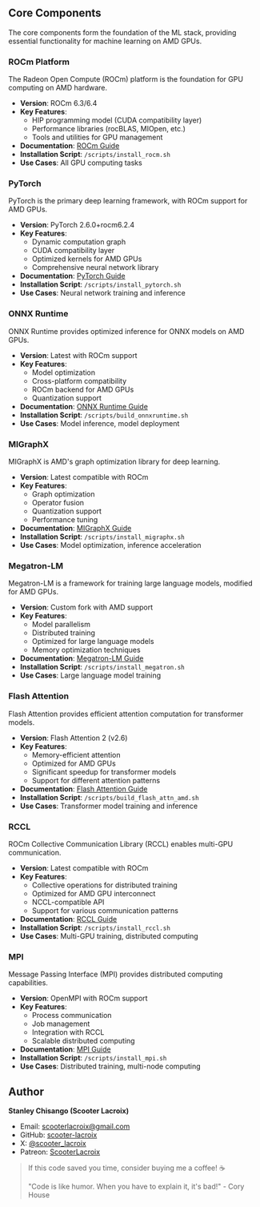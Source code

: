 ## Core Components

The core components form the foundation of the ML stack, providing essential functionality for machine learning on AMD GPUs.

### ROCm Platform

The Radeon Open Compute (ROCm) platform is the foundation for GPU computing on AMD hardware.

- **Version**: ROCm 6.3/6.4
- **Key Features**: 
  - HIP programming model (CUDA compatibility layer)
  - Performance libraries (rocBLAS, MIOpen, etc.)
  - Tools and utilities for GPU management
- **Documentation**: [ROCm Guide](/docs/core/rocm_installation_guide.md)
- **Installation Script**: `/scripts/install_rocm.sh`
- **Use Cases**: All GPU computing tasks

### PyTorch

PyTorch is the primary deep learning framework, with ROCm support for AMD GPUs.

- **Version**: PyTorch 2.6.0+rocm6.2.4
- **Key Features**: 
  - Dynamic computation graph
  - CUDA compatibility layer
  - Optimized kernels for AMD GPUs
  - Comprehensive neural network library
- **Documentation**: [PyTorch Guide](/docs/core/pytorch_rocm_guide.md)
- **Installation Script**: `/scripts/install_pytorch.sh`
- **Use Cases**: Neural network training and inference

### ONNX Runtime

ONNX Runtime provides optimized inference for ONNX models on AMD GPUs.

- **Version**: Latest with ROCm support
- **Key Features**: 
  - Model optimization
  - Cross-platform compatibility
  - ROCm backend for AMD GPUs
  - Quantization support
- **Documentation**: [ONNX Runtime Guide](/docs/core/onnxruntime_build_guide.md)
- **Installation Script**: `/scripts/build_onnxruntime.sh`
- **Use Cases**: Model inference, model deployment

### MIGraphX

MIGraphX is AMD's graph optimization library for deep learning.

- **Version**: Latest compatible with ROCm
- **Key Features**: 
  - Graph optimization
  - Operator fusion
  - Quantization support
  - Performance tuning
- **Documentation**: [MIGraphX Guide](/docs/core/migraphx_build_guide.md)
- **Installation Script**: `/scripts/install_migraphx.sh`
- **Use Cases**: Model optimization, inference acceleration

### Megatron-LM

Megatron-LM is a framework for training large language models, modified for AMD GPUs.

- **Version**: Custom fork with AMD support
- **Key Features**: 
  - Model parallelism
  - Distributed training
  - Optimized for large language models
  - Memory optimization techniques
- **Documentation**: [Megatron-LM Guide](/docs/core/megatron_adaptation_guide.md)
- **Installation Script**: `/scripts/install_megatron.sh`
- **Use Cases**: Large language model training

### Flash Attention

Flash Attention provides efficient attention computation for transformer models.

- **Version**: Flash Attention 2 (v2.6)
- **Key Features**: 
  - Memory-efficient attention
  - Optimized for AMD GPUs
  - Significant speedup for transformer models
  - Support for different attention patterns
- **Documentation**: [Flash Attention Guide](/docs/core/flash_attention_build_guide.md)
- **Installation Script**: `/scripts/build_flash_attn_amd.sh`
- **Use Cases**: Transformer model training and inference

### RCCL

ROCm Collective Communication Library (RCCL) enables multi-GPU communication.

- **Version**: Latest compatible with ROCm
- **Key Features**: 
  - Collective operations for distributed training
  - Optimized for AMD GPU interconnect
  - NCCL-compatible API
  - Support for various communication patterns
- **Documentation**: [RCCL Guide](/docs/core/rccl_build_guide.md)
- **Installation Script**: `/scripts/install_rccl.sh`
- **Use Cases**: Multi-GPU training, distributed computing

### MPI

Message Passing Interface (MPI) provides distributed computing capabilities.

- **Version**: OpenMPI with ROCm support
- **Key Features**: 
  - Process communication
  - Job management
  - Integration with RCCL
  - Scalable distributed computing
- **Documentation**: [MPI Guide](/docs/core/mpi_installation_guide.md)
- **Installation Script**: `/scripts/install_mpi.sh`
- **Use Cases**: Distributed training, multi-node computing


## Author

**Stanley Chisango (Scooter Lacroix)**

- Email: scooterlacroix@gmail.com
- GitHub: [scooter-lacroix](https://github.com/scooter-lacroix)
- X: [@scooter_lacroix](https://x.com/scooter_lacroix)
- Patreon: [ScooterLacroix](https://patreon.com/ScooterLacroix)

> If this code saved you time, consider buying me a coffee! ☕
> 
> "Code is like humor. When you have to explain it, it's bad!" - Cory House

